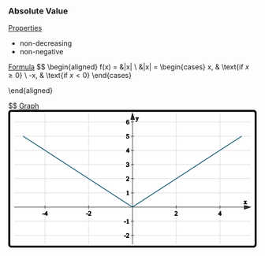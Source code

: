 
### Absolute Value

<u>Properties</u>
- non-decreasing
- non-negative

<u>Formula</u>
$$
\begin{aligned}
	f(x) = &\|x\| \\ 
	&\|x\| =
	\begin{cases}
	x,  & \text{if $x \geq 0$} \\
	-x, & \text{if $x < 0$}
	\end{cases}

\end{aligned}

$$
<u>Graph</u>
![](Mathematics/attachments/graph%20-%20absolute%20value%20function.svg)

